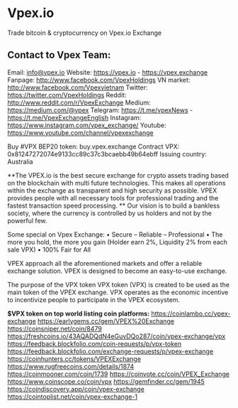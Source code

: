 # Vpex.io
Trade bitcoin &amp; cryptocurrency on Vpex.io Exchange

Contact to Vpex Team:
------
Email: info@vpex.io
Website:  https://vpex.io - https://vpex.exchange
Fanpage: http://www.facebook.com/VpexHoldings
VN market: http://www.facebook.com/Vpexvietnam
Twitter: https://twitter.com/VpexHoldings
Reddit: http://www.reddit.com/r/VpexExchange
Medium: https://medium.com/@vpex
Telegram: https://t.me/vpexNews - https://t.me/VpexExchangeEnglish
Instagram: https://www.instagram.com/vpex_exchange/
Youtube: https://www.youtube.com/channel/vpexexchange

Buy #VPX BEP20 token: buy.vpex.exchange
Contract VPX:  0x81247272074e9133cc89c37c3bcaebb49b64ebff
Issuing country: Australia

**The VPEX.io is the best secure exchange for crypto assets trading based on the blockchain with multi future technologies. This makes all operations within the exchange as transparent and high security as possible. VPEX provides people with all necessary tools for professional trading and the fastest transaction speed processing.
**
Our vision is to build a bankless society, where the currency is controlled by us holders and not by the powerful few.

Some special on Vpex Exchange:
• Secure – Reliable – Professional
• The more you hold, the more you gain (Holder earn 2%, Liquidity 2% from each sale VPX)
• 100% Fair for All

VPEX approach all the aforementioned markets and offer a reliable exchange solution.
VPEX is designed to become an easy-to-use exchange.

The purpose of the VPX token
VPX token (VPX) is created to be used as the main token of the VPEX exchange. VPX operates as the economic incentive to incentivize people to participate in the VPEX ecosystem.

**$VPX token on top world listing coin platforms:**
https://coinlambo.cc/vpex-exchange
https://earlygems.cc/gem/VPEX%20Exchange
https://coinsniper.net/coin/8479
https://freshcoins.io/43AQADQdN4eGuvDQo287/coin/vpex-exchange/vpx
https://feedback.blockfolio.com/coin-requests/p/vpx-token
https://feedback.blockfolio.com/exchange-requests/p/vpex-exchange
https://coinhunters.cc/tokens/VPEXExchange
https://www.rugfreecoins.com/details/1874
https://coinmooner.com/coin/1739
https://coinvote.cc/coin/VPEX_Exchange
https://www.coinscope.co/coin/vpx
https://gemfinder.cc/gem/1945
https://coindiscovery.app/coin/vpex-exchange
https://cointoplist.net/coin/vpex-exchange-1
